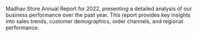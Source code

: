 Madhav Store Annual Report for 2022, presenting a detailed analysis of our business performance over the past year. This report provides key insights into sales trends, customer demographics, order channels, and regional performance.
